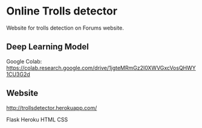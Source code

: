 # Online Trolls detector
Website for trolls detection on Forums website.

## Deep Learning Model
Google Colab: https://colab.research.google.com/drive/1jgteMRmGz2I0XWVGxcVosQHWY1CU3G2d

## Website
http://trollsdetector.herokuapp.com/

Flask
Heroku
HTML
CSS
